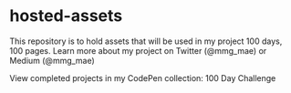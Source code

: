 # hosted-assets

This repository is to hold assets that will be used in my project 100 days, 100 pages. Learn more about my project on Twitter (@mmg_mae) or Medium (@mmg_mae)

View completed projects in my CodePen collection: <a src="https://codepen.io/collection/YyYMzM">100 Day Challenge</a>
